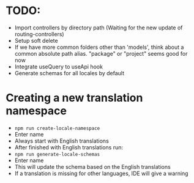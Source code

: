 # TODO: 

- Import controllers by directory path (Waiting for the new update of routing-controllers)
- Setup soft delete
- If we have more common folders other than 'models', think about a common absolute path alias. "package" or "project" seems good for now
- Integrate useQuery to useApi hook
- Generate schemas for all locales by default



# Creating a new translation namespace
- `npm run create-locale-namespace`
- Enter name
- Always start with English translations
- After finished with English translations run: 
- `npm run generate-locale-schemas`
- Enter name
- This will update the schema based on the English translations
- If a translation is missing for other languages, IDE will give a warning